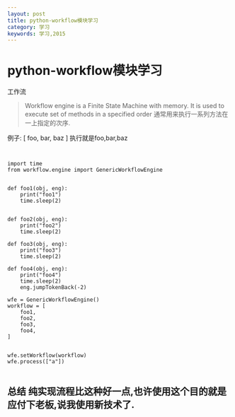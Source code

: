 ```yaml
---
layout: post
title: python-workflow模块学习
category: 学习
keywords: 学习,2015
---
```


# python-workflow模块学习
工作流
> Workflow engine is a Finite State Machine with memory. It is used to execute set of methods in a specified order
通常用来执行一系列方法在一上指定的次序.

例子:
[
foo,
bar,
baz
]
执行就是foo,bar,baz



```


import time
from workflow.engine import GenericWorkflowEngine


def foo1(obj, eng):
    print("foo1")
    time.sleep(2)


def foo2(obj, eng):
    print("foo2")
    time.sleep(2)

def foo3(obj, eng):
    print("foo3")
    time.sleep(2)

def foo4(obj, eng):
    print("foo4")
    time.sleep(2)
    eng.jumpTokenBack(-2)

wfe = GenericWorkflowEngine()
workflow = [
    foo1,
    foo2,
    foo3,
    foo4,
]


wfe.setWorkflow(workflow)
wfe.process(["a"])


```

## 总结 纯实现流程比这种好一点,也许使用这个目的就是应付下老板,说我使用新技术了.
